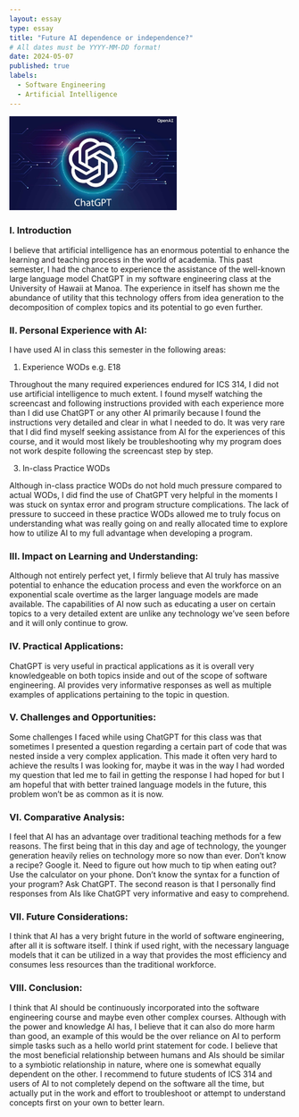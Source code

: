 ```yaml
---
layout: essay
type: essay
title: "Future AI dependence or independence?"
# All dates must be YYYY-MM-DD format!
date: 2024-05-07
published: true
labels:
  - Software Engineering
  - Artificial Intelligence
---
```


<img src="../img/ChatGPT.jpg" width="300"> 

### I. Introduction
I believe that artificial intelligence has an enormous potential to enhance the learning and teaching process in the world of academia. This past semester, I had the chance to experience the assistance of the well-known large language model ChatGPT in my software engineering class at the University of Hawaii at Manoa. The experience in itself has shown me the abundance of utility that this technology offers from idea generation to the decomposition of complex topics and its potential to go even further.

### II. Personal Experience with AI:
I have used AI in class this semester in the following areas:

1. Experience WODs e.g. E18

  Throughout the many required experiences endured for ICS 314, I did not use artificial intelligence to much extent. I found myself watching the screencast and following instructions provided with each experience more than I did use ChatGPT or any other AI primarily because I found the instructions very detailed and clear in what I needed to do. It was very rare that I did find myself seeking assistance from AI for the experiences of this course, and it would most likely be troubleshooting why my program does not work despite following the screencast step by step.

3. In-class Practice WODs

Although in-class practice WODs do not hold much pressure compared to actual WODs, I did find the use of ChatGPT very helpful in the moments I was stuck on syntax error and program structure complications. The lack of pressure to succeed in these practice WODs allowed me to truly focus on understanding what was really going on and really allocated time to explore how to utilize AI to my full advantage when developing a program.

### III. Impact on Learning and Understanding:
Although not entirely perfect yet, I firmly believe that AI truly has massive potential to enhance the education process and even the workforce on an exponential scale overtime as the larger language models are made available. The capabilities of AI now such as educating a user on certain topics to a very detailed extent are unlike any technology we’ve seen before and it will only continue to grow.

### IV. Practical Applications:
ChatGPT is very useful in practical applications as it is overall very knowledgeable on both topics inside and out of the scope of software engineering. AI provides very informative responses as well as multiple examples of applications pertaining to the topic in question.

### V. Challenges and Opportunities:
Some challenges I faced while using ChatGPT for this class was that sometimes I presented a question regarding a certain part of code that was nested inside a very complex application. This made it often very hard to achieve the results I was looking for, maybe it was in the way I had worded my question that led me to fail in getting the response I had hoped for but I am hopeful that with better trained language models in the future, this problem won’t be as common as it is now.

### VI. Comparative Analysis:
I feel that AI has an advantage over traditional teaching methods for a few reasons. The first being that in this day and age of technology, the younger generation heavily relies on technology more so now than ever. Don’t know a recipe? Google it. Need to figure out how much to tip when eating out? Use the calculator on your phone. Don’t know the syntax for a function of your program? Ask ChatGPT. The second reason is that I personally find responses from AIs like ChatGPT very informative and easy to comprehend.

### VII. Future Considerations:
I think that AI has a very bright future in the world of software engineering, after all it is software itself. I think if used right, with the necessary language models that it can be utilized in a way that provides the most efficiency and consumes less resources than the traditional workforce.

### VIII. Conclusion:
I think that AI should be continuously incorporated into the software engineering course and maybe even other complex courses. Although with the power and knowledge AI has, I believe that it can also do more harm than good, an example of this would be the over reliance on AI to perform simple tasks such as a hello world print statement for code. I believe that the most beneficial  relationship between humans and AIs should be similar to a symbiotic relationship in nature, where one is somewhat equally dependent on the other. I recommend to future students of ICS 314 and users of AI to not completely depend on the software all the time, but actually put in the work and effort to troubleshoot or attempt to understand concepts first on your own to better learn.
